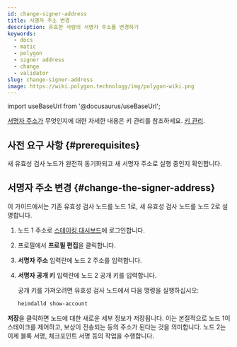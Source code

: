 ```yaml
---
id: change-signer-address
title: 서명자 주소 변경
description: 유효한 사람의 서명자 주소를 변경하기
keywords:
  - docs
  - matic
  - polygon
  - signer address
  - change
  - validator
slug: change-signer-address
image: https://wiki.polygon.technology/img/polygon-wiki.png
---
```

import useBaseUrl from '@docusaurus/useBaseUrl';

[서명자 주소가](/docs/maintain/glossary.md#signer-address) 무엇인지에 대한 자세한 내용은 키 관리를 참조하세요.
[키 관리](/docs/maintain/validator/core-components/key-management).

## 사전 요구 사항 {#prerequisites}

새 유효성 검사 노드가 완전히 동기화되고 새 서명자 주소로 실행 중인지 확인합니다.

## 서명자 주소 변경 {#change-the-signer-address}

이 가이드에서는 기존 유효성 검사 노드를 노드 1로, 새 유효성 검사 노드를 노드 2로 설명합니다.

1. 노드 1 주소로 [스테이킹 대시보드](https://staking.polygon.technology/)에 로그인합니다.
2. 프로필에서 **프로필 편집**을 클릭합니다.
3. **서명자 주소** 입력란에 노드 2 주소를 입력합니다.
4. **서명자 공개 키** 입력란에 노드 2 공개 키를 입력합니다.

   공개 키를 가져오려면 유효성 검사 노드에서 다음 명령을 실행하십시오:

   ```sh
   heimdalld show-account
   ```

**저장**을 클릭하면 노드에 대한 새로운 세부 정보가 저장됩니다. 이는 본질적으로 노드 1이 스테이크를 제어하고, 보상이 전송되는 등의 주소가 된다는 것을 의미합니다. 노드 2는 이제 블록 서명, 체크포인트 서명 등의 작업을 수행합니다.
